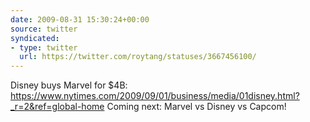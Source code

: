 ```yaml
---
date: 2009-08-31 15:30:24+00:00
source: twitter
syndicated:
- type: twitter
  url: https://twitter.com/roytang/statuses/3667456100/
---
```


Disney buys Marvel for $4B:  https://www.nytimes.com/2009/09/01/business/media/01disney.html?_r=2&ref=global-home Coming next: Marvel vs Disney vs Capcom!